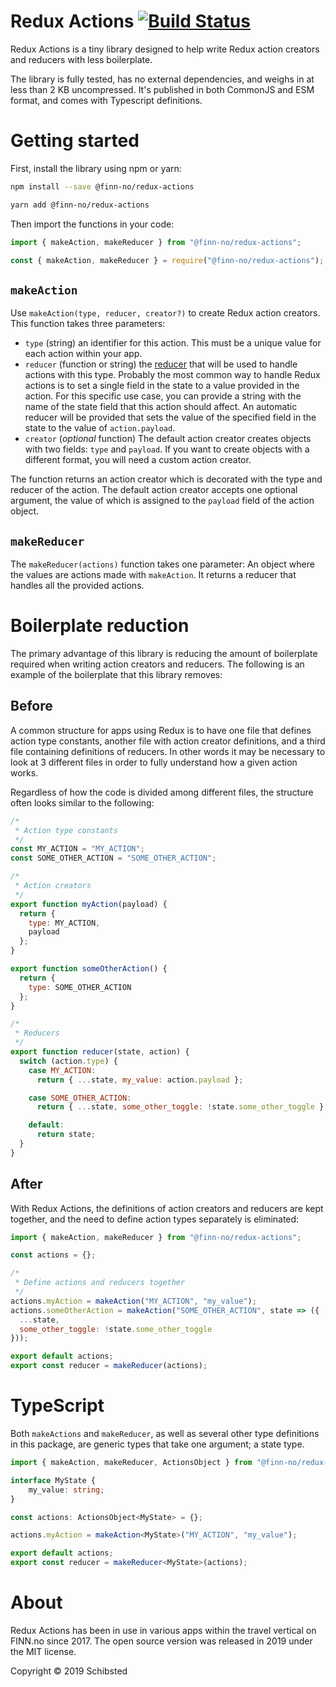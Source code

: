 # Redux Actions [![Build Status](https://travis-ci.org/finn-no/redux-actions.svg?branch=master)](https://travis-ci.org/finn-no/redux-actions)

Redux Actions is a tiny library designed to help write Redux action creators and reducers with less
boilerplate.

The library is fully tested, has no external dependencies, and weighs in at less than 2 KB
uncompressed. It's published in both CommonJS and ESM format, and comes with Typescript definitions.


# Getting started

First, install the library using npm or yarn:

```bash
npm install --save @finn-no/redux-actions
```

```bash
yarn add @finn-no/redux-actions
```

Then import the functions in your code:

```javascript
import { makeAction, makeReducer } from "@finn-no/redux-actions";
```

```javascript
const { makeAction, makeReducer } = require("@finn-no/redux-actions");
```

## `makeAction`

Use `makeAction(type, reducer, creator?)` to create Redux action creators. This function takes three
parameters:

- `type` (string) an identifier for this action. This must be a unique value for each action within
  your app.
- `reducer` (function or string) the [reducer](https://redux.js.org/basics/reducers) that will be
  used to handle actions with this type. Probably the most common way to handle Redux actions is to
  set a single field in the state to a value provided in the action. For this specific use case, you
  can provide a string with the name of the state field that this action should affect. An automatic
  reducer will be provided that sets the value of the specified field in the state to the value of
  `action.payload`.
- `creator` (_optional_ function) The default action creator creates objects with two fields: `type`
  and `payload`. If you want to create objects with a different format, you will need a custom
  action creator.

The function returns an action creator which is decorated with the type and reducer of the action.
The default action creator accepts one optional argument, the value of which is assigned to the
`payload` field of the action object.

## `makeReducer`

The `makeReducer(actions)` function takes one parameter: An object where the values are actions made
with `makeAction`. It returns a reducer that handles all the provided actions.


# Boilerplate reduction

The primary advantage of this library is reducing the amount of boilerplate required when writing
action creators and reducers. The following is an example of the boilerplate that this library
removes:

## Before

A common structure for apps using Redux is to have one file that defines action type constants,
another file with action creator definitions, and a third file containing definitions of reducers.
In other words it may be necessary to look at 3 different files in order to fully understand how a
given action works.

Regardless of how the code is divided among different files, the structure often looks similar to
the following:

```javascript
/*
 * Action type constants
 */
const MY_ACTION = "MY_ACTION";
const SOME_OTHER_ACTION = "SOME_OTHER_ACTION";

/*
 * Action creators
 */
export function myAction(payload) {
  return {
    type: MY_ACTION,
    payload
  };
}

export function someOtherAction() {
  return {
    type: SOME_OTHER_ACTION
  };
}

/*
 * Reducers
 */
export function reducer(state, action) {
  switch (action.type) {
    case MY_ACTION:
      return { ...state, my_value: action.payload };

    case SOME_OTHER_ACTION:
      return { ...state, some_other_toggle: !state.some_other_toggle };

    default:
      return state;
  }
}
```

## After

With Redux Actions, the definitions of action creators and reducers are kept together, and
the need to define action types separately is eliminated:

```javascript
import { makeAction, makeReducer } from "@finn-no/redux-actions";

const actions = {};

/*
 * Define actions and reducers together
 */
actions.myAction = makeAction("MY_ACTION", "my_value");
actions.someOtherAction = makeAction("SOME_OTHER_ACTION", state => ({
  ...state,
  some_other_toggle: !state.some_other_toggle
}));

export default actions;
export const reducer = makeReducer(actions);
```

# TypeScript

Both `makeActions` and `makeReducer`, as well as several other type definitions in this package,
are generic types that take one argument; a state type.

```typescript
import { makeAction, makeReducer, ActionsObject } from "@finn-no/redux-actions";

interface MyState {
    my_value: string;
}

const actions: ActionsObject<MyState> = {};

actions.myAction = makeAction<MyState>("MY_ACTION", "my_value");

export default actions;
export const reducer = makeReducer<MyState>(actions);
```

# About

Redux Actions has been in use in various apps within the travel vertical on FINN.no since 2017.
The open source version was released in 2019 under the MIT license.

Copyright © 2019 Schibsted
